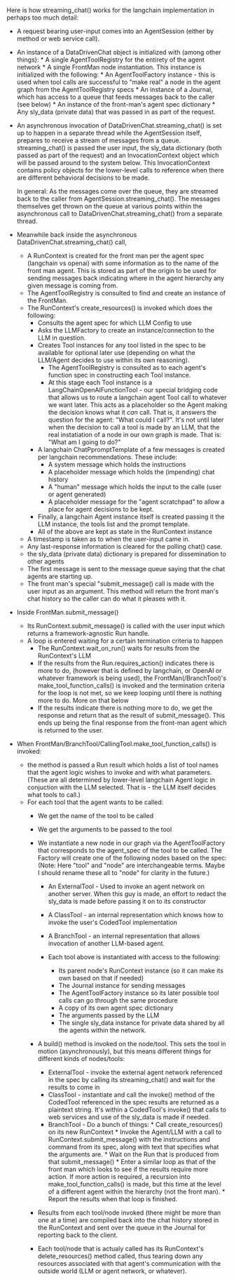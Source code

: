 Here is how streaming_chat() works for the langchain implementation in perhaps too much detail:

*   A request bearing user-input comes into an AgentSession (either by method or web service call).
*   An instance of a DataDrivenChat object is initialized with (among other things):
        * A single AgentToolRegistry for the entirety of the agent network
        * A single FrontMan node instantiation.  This instance is initialized with the following:
            * An AgentToolFactory instance - this is used when tool calls are successful
                to "make real" a node in the agent graph from the AgentToolRegistry specs
            * An instance of a Journal, which has access to a queue that feeds messages back 
                to the caller (see below)
            * An instance of the front-man's agent spec dictionary
            * Any sly_data (private data) that was passed in as part of the request.
*   An asynchronous invocation of DataDrivenChat.streaming_chat() is set up to happen in a separate thread
    while the AgentSession itself, prepares to receive a stream of messages from a queue.
    streaming_chat() is passed the user input, the sly_data dictionary (both passed as part of the request)
    and an InvocationContext object which will be passed around to the system below. This InvocationContext
    contains policy objects for the lower-level calls to reference when there are different behavioral
    decisions to be made.

    In general:
    As the messages come over the queue, they are streamed back to the caller from AgentSession.streaming_chat().
    The messages themselves get thrown on the queue at various points within the asynchronous
    call to DataDrivenChat.streaming_chat() from a separate thread.

* Meanwhile back inside the asynchronous DataDrivenChat.streaming_chat() call,
    * A RunContext is created for the front man per the agent spec (langchain vs openai)
        with some information as to the name of the front man agent.  This is stored
        as part of the origin to be used for sending messages back indicating where in 
        the agent hierarchy any given message is coming from.
    * The AgentToolRegistry is consulted to find and create an instance of the FrontMan.
    * The RunContext's create_resources() is invoked which does the following:
        * Consults the agent spec for which LLM Config to use
        * Asks the LLMFactory to create an instance/connection to the LLM in question.
        * Creates Tool instances for any tool listed in the spec to be available for
            optional later use (depending on what the LLM/Agent decides to use within its
            own reasoning).
            * The AgentToolRegistry is consulted as to each agent's function spec
                in constructing each Tool instance.
            * At this stage each Tool instance is a LangChainOpenAIFunctionTool -
                our special bridging code that allows us to route a langchain agent Tool
                call to whatever we want later.  This acts as a placeholder so the Agent
                making the decision knows what it *can* call. That is, it answers the
                question for the agent: "What could I call?".
                It's not until later when the decision to call a tool is made by an LLM,
                that the real instatiation of a node in our own graph is made. That is:
                "What am I going to do?"
        * A langchain ChatPpromptTemplate of a few messages is created per langchain recommendations.
            These include:
            * A system message which holds the instructions
            * A placeholder message which holds the (impending) chat history
            * A "human" message which holds the input to the calle (user or agent generated)
            * A placeholder message for the "agent scratchpad" to allow a place for agent 
                decisions to be kept.
        * Finally, a langchain Agent instance itself is created passing it the LLM instance,
            the tools list and the prompt template.
        * All of the above are kept as state in the RunContext instance
    * A timestamp is taken as to when the user-input came in.
    * Any last-response information is cleared for the polling chat() case.
    * the sly_data (private data) dictionary is prepared for dissemination to other agents
    * The first message is sent to the message queue saying that the chat agents are starting up.
    * The front man's special "submit_message() call is made with the user input as an argument.
        This method will return the front man's chat history so the caller can do what it pleases with it.

* Inside FrontMan.submit_message()
    * Its RunContext.submit_message() is called with the user input which returns a framework-agnostic Run handle.
    * A loop is entered waiting for a certain termination criteria to happen
        * The RunContext.wait_on_run() waits for results from the RunContext's LLM
        * If the results from the Run.requires_action() indicates there is more to do,
            (however that is defined by langchain, or OpenAI or whatever framework is being used),
            the FrontMan(/BranchTool)'s make_tool_function_calls() is invoked
            and the termination criteria for the loop is not met, so we keep looping
            until there is nothing more to do. More on that below
        * If the results indicate there is nothing more to do, we get the response
          and return that as the result of submit_message(). This ends up being
          the final response from the front-man agent which is returned to the user.

* When FrontMan/BranchTool/CallingTool.make_tool_function_calls() is invoked:
    * the method is passed a Run result which holds a list of tool names that
        the agent logic wishes to invoke and with what parameters.
        (These are all determined by lower-level langchain Agent logic in conjuction
         with the LLM selected. That is - the LLM itself decides what tools to call.)
    * For each tool that the agent wants to be called:
        * We get the name of the tool to be called  
        * We get the arguments to be passed to the tool
        * We instantiate a new node in our graph via the AgentToolFactory that corresponds 
            to the agent_spec of the tool to be called.  The Factory will create one of the
            following nodes based on the spec:  
                (Note: Here "tool" and "node" are interchangeable terms.
                        Maybe I should rename these all to "node" for clarity in the future.)
            * An ExternalTool - Used to invoke an agent network on another server.
                When this guy is made, an effort to redact the sly_data 
                is made before passing it on to its constructor
            * A ClassTool - an internal representation which knows how to invoke the
                user's CodedTool implementation
            * A BranchTool - an internal representation that allows invocation of another
                LLM-based agent.

            * Each tool above is instantiated with access to the following:
                * Its parent node's RunContext instance (so it can make its own based on that if needed) 
                * The Journal instance for sending messages
                * The AgentToolFactory instance so its later possible tool calls can go through the same procedure
                * A copy of its own agent spec dictionary
                * The arguments passed by the LLM
                * The single sly_data instance for private data shared by all the agents within the network.

        * A build() method is invoked on the node/tool.  This sets the tool in motion (asynchronously),
          but this means different things for different kinds of nodes/tools:
            * ExternalTool - invoke the external agent network referenced in the spec
                    by calling its streaming_chat() and wait for the results to come in
            * ClassTool - instantiate and call the invoke() method of the CodedTool referenced in the spec
                    results are returned as a plaintext string.  It's within a CodedTool's invoke()
                    that calls to web services and use of the sly_data is made if needed.
            * BranchTool - Do a bunch of things:
                    * Call create_resources() on its new RunContext 
                    * Invoke the Agent/LLM with a call to RunContext.submit_message() with
                      the instructions and command from its spec, along with text that
                      specifies what the arguments are.
                    * Wait on the Run that is produced from that submit_message()
                    * Enter a similar loop as that of  the front man which looks to see
                        if the results require more action. If more action is required,
                        a recursion into make_tool_function_calls() is made, but this time
                        at the level of a different agent within the hierarchy (not the front man).
                    * Report the results when that loop is finished.

        * Results from each tool/node invoked (there might be more than one at a time)
            are compiled back into the chat history stored in the RunContext
            and sent over the queue in the Journal for reporting back to the client.

        * Each tool/node that is actualy called has its RunContext's delete_resources() method called,
            thus tearing down any resources associated with that agent's communication with the
            outside world (LLM or agent network, or whatever).
